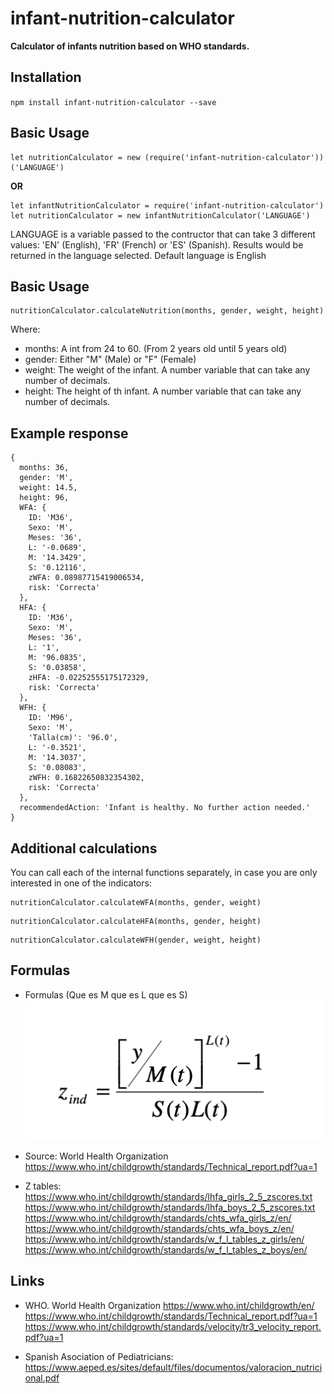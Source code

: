 # infant-nutrition-calculator

**Calculator of infants nutrition based on WHO standards.**

## Installation
`npm install infant-nutrition-calculator --save`

## Basic Usage
```
let nutritionCalculator = new (require('infant-nutrition-calculator'))('LANGUAGE')
```
**OR**
```
let infantNutritionCalculator = require('infant-nutrition-calculator')
let nutritionCalculator = new infantNutritionCalculator('LANGUAGE')
```
LANGUAGE is a variable passed to the contructor that can take 3 different values: 'EN' (English), 'FR' (French) or 'ES' (Spanish). Results would be returned in the language selected.
Default language is English

## Basic Usage

```
nutritionCalculator.calculateNutrition(months, gender, weight, height)
```

Where:
- months: A int from 24 to 60. (From 2 years old until 5 years old)
- gender: Either "M" (Male) or "F" (Female)
- weight: The weight of the infant. A number variable that can take any number of decimals.
- height: The height of th infant. A number variable that can take any number of decimals.


## Example response
```
{
  months: 36,
  gender: 'M',
  weight: 14.5,
  height: 96,
  WFA: {
    ID: 'M36',
    Sexo: 'M',
    Meses: '36',
    L: '-0.0689',
    M: '14.3429',
    S: '0.12116',
    zWFA: 0.08987715419006534,
    risk: 'Correcta'
  },
  HFA: {
    ID: 'M36',
    Sexo: 'M',
    Meses: '36',
    L: '1',
    M: '96.0835',
    S: '0.03858',
    zHFA: -0.02252555175172329,
    risk: 'Correcta'
  },
  WFH: {
    ID: 'M96',
    Sexo: 'M',
    'Talla(cm)': '96.0',
    L: '-0.3521',
    M: '14.3037',
    S: '0.08083',
    zWFH: 0.16822650832354302,
    risk: 'Correcta'
  },
  recommendedAction: 'Infant is healthy. No further action needed.'
}
```

## Additional calculations

You can call each of the internal functions separately, in case you are only interested in one of the indicators:

```
nutritionCalculator.calculateWFA(months, gender, weight)
```
```
nutritionCalculator.calculateHFA(months, gender, height)
```
```
nutritionCalculator.calculateWFH(gender, weight, height)
```



## Formulas
- Formulas (Que es M que es L que es S)
![Formula](images/malnutritionFormula.png)


- Source: World Health Organization
https://www.who.int/childgrowth/standards/Technical_report.pdf?ua=1

- Z tables:
https://www.who.int/childgrowth/standards/lhfa_girls_2_5_zscores.txt
https://www.who.int/childgrowth/standards/lhfa_boys_2_5_zscores.txt
https://www.who.int/childgrowth/standards/chts_wfa_girls_z/en/
https://www.who.int/childgrowth/standards/chts_wfa_boys_z/en/
https://www.who.int/childgrowth/standards/w_f_l_tables_z_girls/en/
https://www.who.int/childgrowth/standards/w_f_l_tables_z_boys/en/

## Links

- WHO. World Health Organization
https://www.who.int/childgrowth/en/
https://www.who.int/childgrowth/standards/Technical_report.pdf?ua=1
https://www.who.int/childgrowth/standards/velocity/tr3_velocity_report.pdf?ua=1

- Spanish Asociation of Pediatricians:
https://www.aeped.es/sites/default/files/documentos/valoracion_nutricional.pdf
